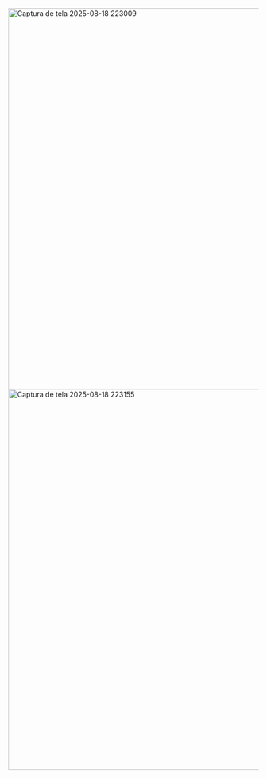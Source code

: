 <img width="1365" height="767" alt="Captura de tela 2025-08-18 223009" src="https://github.com/user-attachments/assets/e3e4c506-1d62-41cb-9c59-3f35c58fb239" />
<img width="1365" height="767" alt="Captura de tela 2025-08-18 223155" src="https://github.com/user-attachments/assets/f04440b2-50c1-4f55-a3d3-020c2e15cd3f" />
